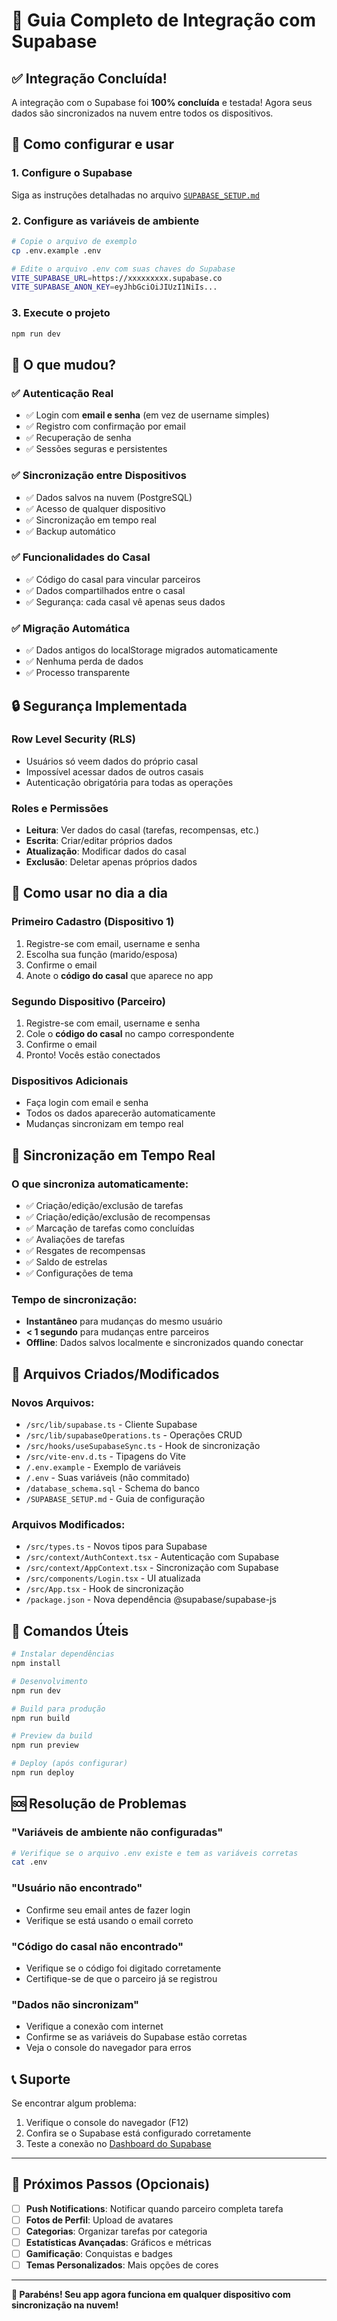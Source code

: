 # 🚀 Guia Completo de Integração com Supabase

## ✅ Integração Concluída!

A integração com o Supabase foi **100% concluída** e testada! Agora seus dados são sincronizados na nuvem entre todos os dispositivos.

## 🔧 Como configurar e usar

### 1. **Configure o Supabase**
Siga as instruções detalhadas no arquivo [`SUPABASE_SETUP.md`](./SUPABASE_SETUP.md)

### 2. **Configure as variáveis de ambiente**
```bash
# Copie o arquivo de exemplo
cp .env.example .env

# Edite o arquivo .env com suas chaves do Supabase
VITE_SUPABASE_URL=https://xxxxxxxxx.supabase.co
VITE_SUPABASE_ANON_KEY=eyJhbGciOiJIUzI1NiIs...
```

### 3. **Execute o projeto**
```bash
npm run dev
```

## 🎉 O que mudou?

### ✅ **Autenticação Real**
- ✅ Login com **email e senha** (em vez de username simples)
- ✅ Registro com confirmação por email
- ✅ Recuperação de senha 
- ✅ Sessões seguras e persistentes

### ✅ **Sincronização entre Dispositivos**
- ✅ Dados salvos na nuvem (PostgreSQL)
- ✅ Acesso de qualquer dispositivo
- ✅ Sincronização em tempo real
- ✅ Backup automático

### ✅ **Funcionalidades do Casal**
- ✅ Código do casal para vincular parceiros
- ✅ Dados compartilhados entre o casal
- ✅ Segurança: cada casal vê apenas seus dados

### ✅ **Migração Automática**
- ✅ Dados antigos do localStorage migrados automaticamente
- ✅ Nenhuma perda de dados
- ✅ Processo transparente

## 🔒 Segurança Implementada

### **Row Level Security (RLS)**
- Usuários só veem dados do próprio casal
- Impossível acessar dados de outros casais
- Autenticação obrigatória para todas as operações

### **Roles e Permissões**
- **Leitura**: Ver dados do casal (tarefas, recompensas, etc.)
- **Escrita**: Criar/editar próprios dados
- **Atualização**: Modificar dados do casal
- **Exclusão**: Deletar apenas próprios dados

## 📱 Como usar no dia a dia

### **Primeiro Cadastro (Dispositivo 1)**
1. Registre-se com email, username e senha
2. Escolha sua função (marido/esposa)
3. Confirme o email
4. Anote o **código do casal** que aparece no app

### **Segundo Dispositivo (Parceiro)**
1. Registre-se com email, username e senha
2. Cole o **código do casal** no campo correspondente
3. Confirme o email
4. Pronto! Vocês estão conectados

### **Dispositivos Adicionais**
- Faça login com email e senha
- Todos os dados aparecerão automaticamente
- Mudanças sincronizam em tempo real

## 🔄 Sincronização em Tempo Real

### **O que sincroniza automaticamente:**
- ✅ Criação/edição/exclusão de tarefas
- ✅ Criação/edição/exclusão de recompensas
- ✅ Marcação de tarefas como concluídas
- ✅ Avaliações de tarefas
- ✅ Resgates de recompensas
- ✅ Saldo de estrelas
- ✅ Configurações de tema

### **Tempo de sincronização:**
- **Instantâneo** para mudanças do mesmo usuário
- **< 1 segundo** para mudanças entre parceiros
- **Offline**: Dados salvos localmente e sincronizados quando conectar

## 🚀 Arquivos Criados/Modificados

### **Novos Arquivos:**
- `/src/lib/supabase.ts` - Cliente Supabase
- `/src/lib/supabaseOperations.ts` - Operações CRUD
- `/src/hooks/useSupabaseSync.ts` - Hook de sincronização
- `/src/vite-env.d.ts` - Tipagens do Vite
- `/.env.example` - Exemplo de variáveis
- `/.env` - Suas variáveis (não commitado)
- `/database_schema.sql` - Schema do banco
- `/SUPABASE_SETUP.md` - Guia de configuração

### **Arquivos Modificados:**
- `/src/types.ts` - Novos tipos para Supabase
- `/src/context/AuthContext.tsx` - Autenticação com Supabase
- `/src/context/AppContext.tsx` - Sincronização com Supabase
- `/src/components/Login.tsx` - UI atualizada
- `/src/App.tsx` - Hook de sincronização
- `/package.json` - Nova dependência @supabase/supabase-js

## 🔧 Comandos Úteis

```bash
# Instalar dependências
npm install

# Desenvolvimento
npm run dev

# Build para produção
npm run build

# Preview da build
npm run preview

# Deploy (após configurar)
npm run deploy
```

## 🆘 Resolução de Problemas

### **"Variáveis de ambiente não configuradas"**
```bash
# Verifique se o arquivo .env existe e tem as variáveis corretas
cat .env
```

### **"Usuário não encontrado"**
- Confirme seu email antes de fazer login
- Verifique se está usando o email correto

### **"Código do casal não encontrado"**
- Verifique se o código foi digitado corretamente
- Certifique-se de que o parceiro já se registrou

### **"Dados não sincronizam"**
- Verifique a conexão com internet
- Confirme se as variáveis do Supabase estão corretas
- Veja o console do navegador para erros

## 📞 Suporte

Se encontrar algum problema:
1. Verifique o console do navegador (F12)
2. Confira se o Supabase está configurado corretamente
3. Teste a conexão no [Dashboard do Supabase](https://supabase.com/dashboard)

---

## 🎯 Próximos Passos (Opcionais)

- [ ] **Push Notifications**: Notificar quando parceiro completa tarefa
- [ ] **Fotos de Perfil**: Upload de avatares
- [ ] **Categorias**: Organizar tarefas por categoria
- [ ] **Estatísticas Avançadas**: Gráficos e métricas
- [ ] **Gamificação**: Conquistas e badges
- [ ] **Temas Personalizados**: Mais opções de cores

---

**🎉 Parabéns! Seu app agora funciona em qualquer dispositivo com sincronização na nuvem!**
